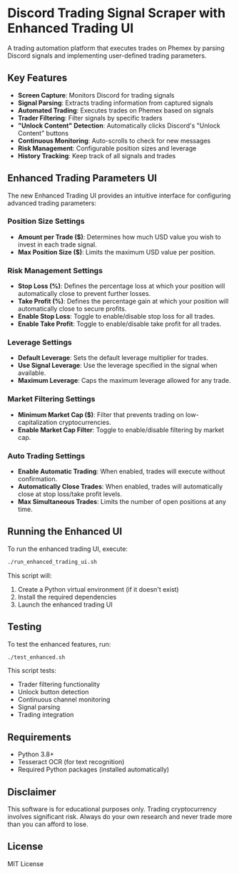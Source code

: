 # Discord Trading Signal Scraper with Enhanced Trading UI

A trading automation platform that executes trades on Phemex by parsing Discord signals and implementing user-defined trading parameters.

## Key Features

- **Screen Capture**: Monitors Discord for trading signals
- **Signal Parsing**: Extracts trading information from captured signals
- **Automated Trading**: Executes trades on Phemex based on signals
- **Trader Filtering**: Filter signals by specific traders
- **"Unlock Content" Detection**: Automatically clicks Discord's "Unlock Content" buttons
- **Continuous Monitoring**: Auto-scrolls to check for new messages
- **Risk Management**: Configurable position sizes and leverage
- **History Tracking**: Keep track of all signals and trades

## Enhanced Trading Parameters UI

The new Enhanced Trading UI provides an intuitive interface for configuring advanced trading parameters:

### Position Size Settings
- **Amount per Trade ($)**: Determines how much USD value you wish to invest in each trade signal.
- **Max Position Size ($)**: Limits the maximum USD value per position.

### Risk Management Settings
- **Stop Loss (%)**: Defines the percentage loss at which your position will automatically close to prevent further losses.
- **Take Profit (%)**: Defines the percentage gain at which your position will automatically close to secure profits.
- **Enable Stop Loss**: Toggle to enable/disable stop loss for all trades.
- **Enable Take Profit**: Toggle to enable/disable take profit for all trades.

### Leverage Settings
- **Default Leverage**: Sets the default leverage multiplier for trades.
- **Use Signal Leverage**: Use the leverage specified in the signal when available.
- **Maximum Leverage**: Caps the maximum leverage allowed for any trade.

### Market Filtering Settings
- **Minimum Market Cap ($)**: Filter that prevents trading on low-capitalization cryptocurrencies.
- **Enable Market Cap Filter**: Toggle to enable/disable filtering by market cap.

### Auto Trading Settings
- **Enable Automatic Trading**: When enabled, trades will execute without confirmation.
- **Automatically Close Trades**: When enabled, trades will automatically close at stop loss/take profit levels.
- **Max Simultaneous Trades**: Limits the number of open positions at any time.

## Running the Enhanced UI

To run the enhanced trading UI, execute:

```bash
./run_enhanced_trading_ui.sh
```

This script will:
1. Create a Python virtual environment (if it doesn't exist)
2. Install the required dependencies
3. Launch the enhanced trading UI

## Testing

To test the enhanced features, run:

```bash
./test_enhanced.sh
```

This script tests:
- Trader filtering functionality
- Unlock button detection
- Continuous channel monitoring
- Signal parsing
- Trading integration

## Requirements

- Python 3.8+
- Tesseract OCR (for text recognition)
- Required Python packages (installed automatically)

## Disclaimer

This software is for educational purposes only. Trading cryptocurrency involves significant risk. Always do your own research and never trade more than you can afford to lose.

## License

MIT License